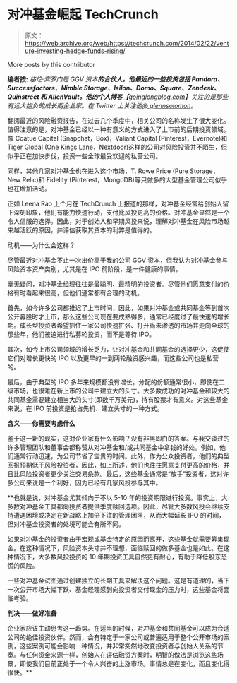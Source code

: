 # 对冲基金崛起 TechCrunch

> 原文：<https://web.archive.org/web/https://techcrunch.com/2014/02/22/venture-investing-hedge-funds-rising/>

More posts by this contributor

**编者按:** *格伦·索罗门是* *GGV 资本**的合伙人。他最近的一些投资包括 Pandora、Successfactors、Nimble Storage、Isilon、Domo、Square、Zendesk、Quinstreet 和 AlienVault。他的个人博客***[*【goinglongblog.com*](https://web.archive.org/web/20221209104228/http://goinglongblog.com/)*】关注的是那些有远大抱负的成长期企业家。在 Twitter 上关注他*[*@ glennsolomon*](https://web.archive.org/web/20221209104228/https://twitter.com/glennsolomon)*。*

翻阅最近的风险融资报告，在过去几个季度中，相关公司的名称发生了很大变化。值得注意的是，对冲基金已经以一种有意义的方式进入了上市前的后期投资领域。像 Coatue Capital (Snapchat，Box)，Valiant Capital (Pinterest，Evernote)和 Tiger Global (One Kings Lane，Nextdoor)这样的公司对风险投资并不陌生，但似乎正在加快步伐，投资一些全球最受欢迎的私营公司。

同样，其他几家对冲基金也在进入这个市场，T. Rowe Price (Pure Storage，New Relic)和 Fidelity (Pinterest，MongoDB)等只做多的大型基金管理公司似乎也在增加活动。

正如 Leena Rao 上个月在 TechCrunch 上报道的那样，对冲基金经常给创始人留下深刻印象，他们有能力快速行动，支付比风投更高的价格。对冲基金显然是一个令人信服的选择。因此，对于创始人和早期风投来说，理解对冲基金在风险市场越来越活跃的原因，并评估获取其资本的利弊是值得的。

动机——为什么会这样？

尽管最近对冲基金不止一次出价高于我的公司 GGV 资本，但我认为对冲基金参与风险资本资产类别，尤其是在 IPO 前阶段，是一件健康的事情。

毫无疑问，对冲基金经理往往是最聪明、最精明的投资者。尽管他们愿意支付的价格有时看起来很高，但他们通常都有合理的动机。

首先，如今许多公司都推迟了上市时间，因此，如果对冲基金或共同基金等到首次公开募股时才上市，那么这些公司现在要成熟得多，通常已经度过了最快速的增长期。成长型投资者希望抓住一家公司快速扩张、打开尚未渗透的市场并走向全球的那些年，他们被迫进行私募轮投资，而不是等待 IPO。

其次，如今上市公司领域的增长乏力，让对冲基金和共同基金的选择更少，这促使它们对增长更快的 IPO 以及更早的一到两轮融资感兴趣，而这些公司也是私营的。

最后，由于典型的 IPO 多年来规模都没有增长，分配的份额通常很小，即使在二级市场，也很难在新上市的公司中建立大的头寸。大多数成功的对冲基金和较大的共同基金需要建立相当大的头寸(即数千万美元)，持有股票才有意义。对这些基金来说，在 IPO 前投资是抢占先机、建立头寸的一种方式。

**含义——你需要考虑什么**

鉴于这一新的现实，这对企业家有什么影响？没有非黑即白的答案。与我交谈过的许多管理团队和董事会都称赞从对冲基金和/或共同基金中拿钱的好处。例如，他们通常行动迅速，为公司节省了宝贵的时间。此外，作为公众投资者，他们的典型回报预期低于风险投资者，因此，如上所述，他们也往往愿意支付更高的价格，并且比风险投资者更少关注交易条款。最后，这些基金通常是“放手”投资者，这对许多公司来说是一个利好，因为已经有几家风投参与其中。

 **也就是说，对冲基金尤其倾向于不以 5-10 年的投资期限进行投资。事实上，大多数对冲基金工具都向投资者提供季度赎回选项。因此，尽管大多数风投会继续支持遭遇困境或决定在新战略上加倍下注的管理团队，从而大幅延长 IPO 的时间，但对冲基金投资者的处境可能会有所不同。

如果对冲基金的投资者由于宏观或基金特定的原因而离开，这些基金就需要筹集现金。在这种情况下，风险资本头寸并不理想，面临赎回的做多基金也是如此。在这种情况下，大多数风投投资的 10 年期投资工具自然更有耐心，有助于降低股东恐慌的风险。

一些对冲基金试图通过创建独立的长期工具来解决这个问题。这是有道理的，当下一次公开市场大幅下跌、基金经理感到向投资者交付现金的压力时，这些基金将面临考验。

**判决——做好准备**

企业家应该主动思考这一趋势。在适当的时候，对冲基金和共同基金可以成为合适公司的绝佳投资伙伴。然而，会有特定于一家公司或普遍适用于整个公开市场的案例，这些案例可能会影响一种情况，并非常突然地改变投资者与创始人关系的节奏。与任何资金来源一样，创始人在评估融资方案时，明智的做法是浏览这些场景，即使我们目前正处于一个令人兴奋的上涨市场。事情总是在变化，而且变化得很快。**